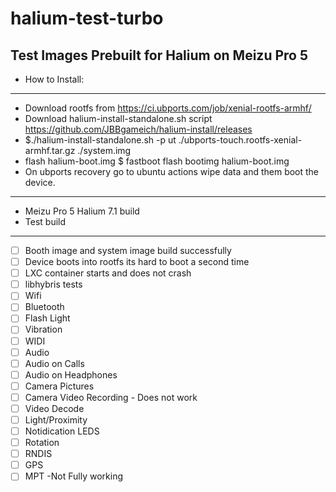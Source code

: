 # halium-test-turbo
Test Images Prebuilt for Halium on Meizu Pro 5
---
- How to Install:
---
- Download rootfs from https://ci.ubports.com/job/xenial-rootfs-armhf/
- Download  halium-install-standalone.sh script https://github.com/JBBgameich/halium-install/releases
- $./halium-install-standalone.sh -p ut ./ubports-touch.rootfs-xenial-armhf.tar.gz ./system.img
- flash  halium-boot.img $ fastboot flash bootimg halium-boot.img
- On ubports recovery go to ubuntu actions wipe data and them boot the device.

---
- Meizu Pro 5 Halium 7.1 build
- Test build
---


- [ ] Booth image and system image build successfully
- [ ] Device boots into rootfs its hard to boot a second time
- [ ] LXC container starts and does not crash
- [ ] libhybris tests
- [ ] Wifi
- [ ] Bluetooth
- [ ] Flash Light
- [ ] Vibration
- [ ] WIDI
- [ ] Audio
- [ ] Audio on Calls
- [ ] Audio on Headphones
- [ ] Camera Pictures
- [ ] Camera Video Recording - Does not work
- [ ] Video Decode
- [ ] Light/Proximity
- [ ] Notidication LEDS
- [ ] Rotation
- [ ] RNDIS
- [ ] GPS
- [ ] MPT -Not Fully working

<!-- 
Other information goes below this comment. Possible topics of comment may 
include special flashing or building instructions, such as manual effort to
change vendor files.
-->
